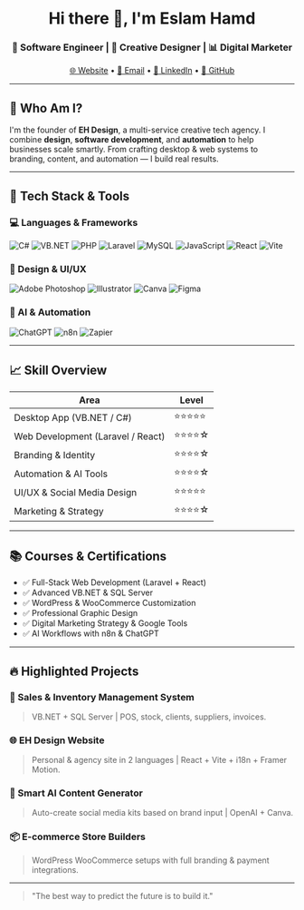 <h1 align="center">Hi there 👋, I'm Eslam Hamd</h1>
<h3 align="center">🚀 Software Engineer | 🎨 Creative Designer | 📊 Digital Marketer</h3>
<p align="center">
  <a href="https://ehdesign.online" target="_blank">🌐 Website</a> •
  <a href="mailto:info@ehdesign.online">📧 Email</a> •
  <a href="https://linkedin.com/in/eslamhamd" target="_blank">💼 LinkedIn</a> •
  <a href="https://github.com/eslamhamd" target="_blank">🐙 GitHub</a>
</p>

---

## 🧠 Who Am I?

I'm the founder of **EH Design**, a multi-service creative tech agency. I combine **design**, **software development**, and **automation** to help businesses scale smartly. From crafting desktop & web systems to branding, content, and automation — I build real results.

---

## 🧰 Tech Stack & Tools

### 💻 Languages & Frameworks

![C#](https://img.shields.io/badge/-C%23-239120?style=flat-square&logo=c-sharp&logoColor=white)
![VB.NET](https://img.shields.io/badge/-VB.NET-512BD4?style=flat-square&logo=.net&logoColor=white)
![PHP](https://img.shields.io/badge/-PHP-777BB4?style=flat-square&logo=php&logoColor=white)
![Laravel](https://img.shields.io/badge/-Laravel-FF2D20?style=flat-square&logo=laravel&logoColor=white)
![MySQL](https://img.shields.io/badge/-MySQL-4479A1?style=flat-square&logo=mysql&logoColor=white)
![JavaScript](https://img.shields.io/badge/-JavaScript-F7DF1E?style=flat-square&logo=javascript&logoColor=black)
![React](https://img.shields.io/badge/-React-61DAFB?style=flat-square&logo=react&logoColor=black)
![Vite](https://img.shields.io/badge/-Vite-646CFF?style=flat-square&logo=vite&logoColor=white)

### 🎨 Design & UI/UX

![Adobe Photoshop](https://img.shields.io/badge/-Photoshop-31A8FF?style=flat-square&logo=adobephotoshop&logoColor=white)
![Illustrator](https://img.shields.io/badge/-Illustrator-FF9A00?style=flat-square&logo=adobeillustrator&logoColor=white)
![Canva](https://img.shields.io/badge/-Canva-00C4CC?style=flat-square&logo=canva&logoColor=white)
![Figma](https://img.shields.io/badge/-Figma-F24E1E?style=flat-square&logo=figma&logoColor=white)

### 🤖 AI & Automation

![ChatGPT](https://img.shields.io/badge/-ChatGPT-10a37f?style=flat-square&logo=openai&logoColor=white)
![n8n](https://img.shields.io/badge/-n8n-ff6f00?style=flat-square&logo=n8n&logoColor=white)
![Zapier](https://img.shields.io/badge/-Zapier-FF4A00?style=flat-square&logo=zapier&logoColor=white)

---

## 📈 Skill Overview

| Area | Level |
|------|-------|
| Desktop App (VB.NET / C#) | ⭐⭐⭐⭐⭐ |
| Web Development (Laravel / React) | ⭐⭐⭐⭐☆ |
| Branding & Identity | ⭐⭐⭐⭐☆ |
| Automation & AI Tools | ⭐⭐⭐⭐☆ |
| UI/UX & Social Media Design | ⭐⭐⭐⭐⭐ |
| Marketing & Strategy | ⭐⭐⭐⭐☆ |

---

## 📚 Courses & Certifications

- ✅ Full-Stack Web Development (Laravel + React)
- ✅ Advanced VB.NET & SQL Server
- ✅ WordPress & WooCommerce Customization
- ✅ Professional Graphic Design
- ✅ Digital Marketing Strategy & Google Tools
- ✅ AI Workflows with n8n & ChatGPT

---

## 🔥 Highlighted Projects

### 🧾 Sales & Inventory Management System
> VB.NET + SQL Server | POS, stock, clients, suppliers, invoices.

### 🌐 EH Design Website
> Personal & agency site in 2 languages | React + Vite + i18n + Framer Motion.

### 🧠 Smart AI Content Generator
> Auto-create social media kits based on brand input | OpenAI + Canva.

### 📦 E-commerce Store Builders
> WordPress WooCommerce setups with full branding & payment integrations.

---





> "The best way to predict the future is to build it."
```

